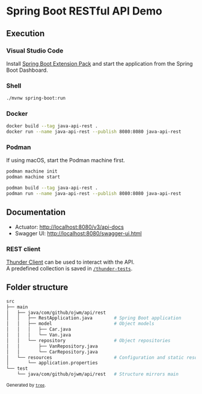 <!-- markdownlint-disable MD033 -->
# Spring Boot RESTful API Demo

## Execution

### Visual Studio Code

Install [Spring Boot Extension Pack](https://marketplace.visualstudio.com/items?itemName=Pivotal.vscode-boot-dev-pack) and start the application from the Spring Boot Dashboard.

### Shell

```sh
./mvnw spring-boot:run
```

### Docker

```sh
docker build --tag java-api-rest .
docker run --name java-api-rest --publish 8080:8080 java-api-rest
```

### Podman

If using macOS, start the Podman machine first.

```sh
podman machine init
podman machine start
```

```sh
podman build --tag java-api-rest .
podman run --name java-api-rest --publish 8080:8080 java-api-rest
```

## Documentation

* Actuator: <http://localhost:8080/v3/api-docs>
* Swagger UI: <http://localhost:8080/swagger-ui.html>

### REST client

[Thunder Client](https://www.thunderclient.com/) can be used to interact with the API.\
A predefined collection is saved in [`/thunder-tests`](/thunder-tests).

## Folder structure

```sh
src
├── main
│   ├── java/com/github/ojwm/api/rest
│   │   ├── RestApplication.java        # Spring Boot application
│   │   ├── model                       # Object models
│   │   │   ├── Car.java
│   │   │   └── Van.java
│   │   └── repository                  # Object repositories
│   │       ├── VanRepository.java
│   │       └── CarRepository.java
│   └── resources                       # Configuration and static resources
│       └── application.properties
└── test
    └── java/com/github/ojwm/api/rest   # Structure mirrors main
```

<sup>Generated by [`tree`](https://linux.die.net/man/1/tree).</sup>

